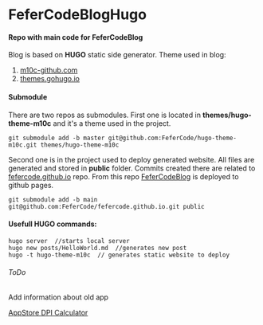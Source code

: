 # FeferCodeBlogHugo
#### Repo with main code for **FeferCodeBlog** 


Blog is based on **HUGO** static side generator. 
Theme used in blog:
1. [m10c-github.com](https://github.com/vaga/hugo-theme-m10c) 
2. [themes.gohugo.io](https://themes.gohugo.io/themes/hugo-theme-m10c/)

#### Submodule 
There are two repos as submodules. 
First one is located in **themes/hugo-theme-m10c** and it's a theme used in the project.

```
git submodule add -b master git@github.com:FeferCode/hugo-theme-m10c.git themes/hugo-theme-m10c
```

Second one is in the project used to deploy generated website. 
All files are generated and stored in **public** folder. 
Commits created there are related to [fefercode.github.io](https://github.com/FeferCode/fefercode.github.io) repo.
From this repo [FeferCodeBlog](https://fefercode.github.io) is deployed to github pages.
```
git submodule add -b main git@github.com:FeferCode/fefercode.github.io.git public
```

#### Usefull **HUGO** commands:
```
hugo server  //starts local server
hugo new posts/HelloWorld.md  //generates new post
hugo -t hugo-theme-m10c  // generates static website to deploy

```

###### ToDo 
Add information about old app 

[AppStore DPI Calculator](https://apps.apple.com/pl/app/dpi-calculator-by-fefercode/id1451443420?l=pl)